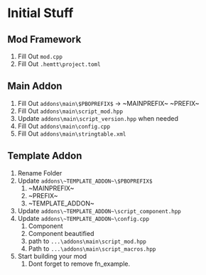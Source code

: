 # Initial Stuff

## Mod Framework
1. Fill Out `mod.cpp`
2. Fill Out `.hemtt\project.toml`

## Main Addon
1. Fill Out `addons\main\$PBOPREFIX$` -> ~MAINPREFIX~ ~PREFIX~
2. Fill Out `addons\main\script_mod.hpp`
3. Update   `addons\main\script_version.hpp` when needed
4. Fill Out `addons\main\config.cpp`
5. Fill Out `addons\main\stringtable.xml`

## Template Addon
1. Rename Folder
2. Update `addons\~TEMPLATE_ADDON~\$PBOPREFIX$`
   1. ~MAINPREFIX~
   2. ~PREFIX~
   3. ~TEMPLATE_ADDON~ 
3. Update `addons\~TEMPLATE_ADDON~\script_component.hpp`
4. Update `addons\~TEMPLATE_ADDON~\config.cpp`
   1. Component
   2. Component beautified
   3. path to `...\addons\main\script_mod.hpp`
   4. Path to `...\addons\main\script_macros.hpp`
5. Start building your mod
   1. Dont forget to remove fn_example.